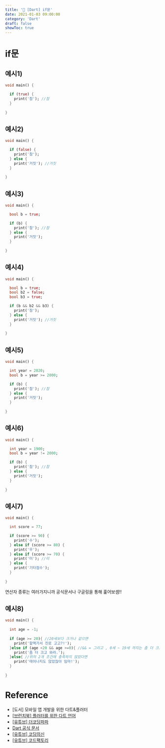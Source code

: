 ```yaml
---
title: '📖 [Dart] if문'
date: 2021-01-03 09:00:00
category: 'Dart'
draft: false
showToc: true
---
```


# if문
## 예시1)
```dart
void main() {

  if (true) {
    print('참'); //참
  }
  
}
```

## 예시2)
```dart
void main() {

  if (false) {
    print('참');
  } else {
    print('거짓'); //거짓
  }
  
}
```

## 예시3)
```dart
void main() {

  bool b = true;

  if (b) {
    print('참'); //참
  } else {
    print('거짓');
  }
  
}
```

## 예시4)
```dart
void main() {

  bool b = true;
  bool b2 = false;
  bool b3 = true;

  if (b && b2 && b3) {
    print('참');
  } else {
    print('거짓'); //거짓
  }
  
}
```

## 예시5)
```dart
void main() {

  int year = 2020;
  bool b = year >= 2000;

  if (b) {
    print('참'); //참
  } else {
    print('거짓');
  }
  
}
```

## 예시6)
```dart
void main() {

  int year = 1900;
  bool b = year != 2000;

  if (b) {
    print('참'); //참
  } else {
    print('거짓');
  }
  
}
```

## 예시7)
```dart
void main() {

  int score = 77;

  if (score >= 90) {
    print('수');
  } else if (score >= 80) {
    print('우');
  } else if (score >= 70) {
    print('미'); //미
  } else {
    print('기타점수');
  }
  
}
```
연산자 종류는 여러가지니까 공식문서나 구글링을 통해 훑어보셈!!  

## 예시8)
```dart
void main() {
  
  int age = -1;
  
  if (age >= 20){ //20세보다 크거나 같으면
    print('할맥가서 진로 고고?!');
  }else if (age <20 && age >=0){ //&& = 그리고 , 0세 ~ 19세 까지는 좀 더 크고 와라!
    print('좀 더 크고 와라.');
  }else{ //위의 2개 조건에 충족하지 않았다면
    print('태어나지도 않았잖아 임마!');
  }
  
}
```


# Reference
- [도서] 모바일 앱 개발을 위한 다트&플러터
- [[브런치북] 플러터를 위한 다트 언어](https://brunch.co.kr/brunchbook/dartforflutter)
- [[유튜브] 더코딩파파](https://www.youtube.com/channel/UCUH2DSbsNUz2sW3kBNn4ibw?sub_confirmation=1)
- [Dart 공식 문서](https://dart.dev/guides/language/language-tour)
- [[유튜브] 코딩의신](https://www.youtube.com/channel/UCdgj6CLA8xpOjJUu_PTPxXw)
- [[유튜브] 코드팩토리](https://www.youtube.com/channel/UCxZ2AlaT0hOmxzZVbF_j_Sw)